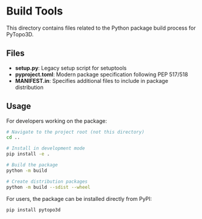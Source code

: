 # Build Tools

This directory contains files related to the Python package build process for PyTopo3D.

## Files

- **setup.py**: Legacy setup script for setuptools
- **pyproject.toml**: Modern package specification following PEP 517/518
- **MANIFEST.in**: Specifies additional files to include in package distribution

## Usage

For developers working on the package:

```bash
# Navigate to the project root (not this directory)
cd ..

# Install in development mode
pip install -e .

# Build the package
python -m build

# Create distribution packages
python -m build --sdist --wheel
```

For users, the package can be installed directly from PyPI:
```bash
pip install pytopo3d
``` 